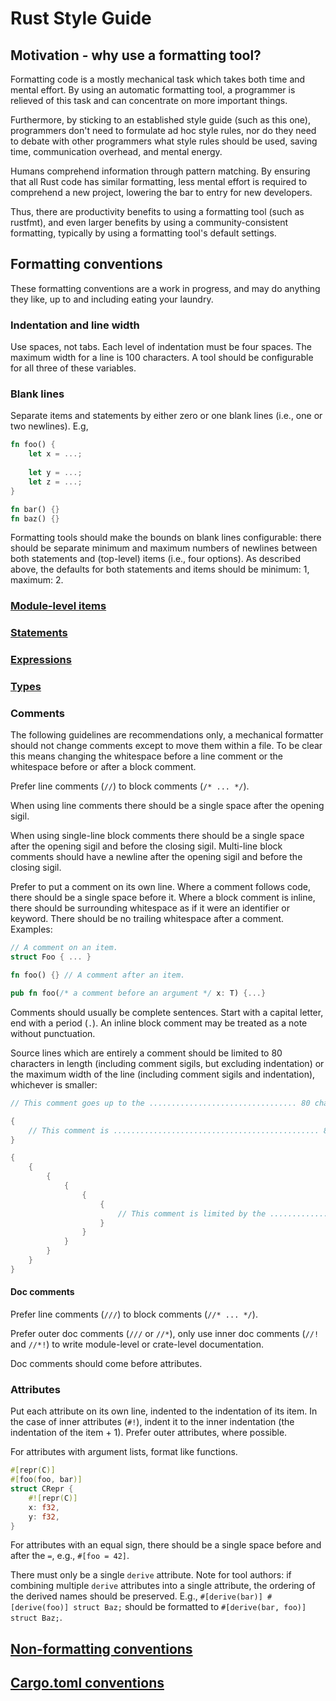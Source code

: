 # Rust Style Guide

## Motivation - why use a formatting tool?

Formatting code is a mostly mechanical task which takes both time and mental
effort. By using an automatic formatting tool, a programmer is relieved of
this task and can concentrate on more important things.

Furthermore, by sticking to an established style guide (such as this one),
programmers don't need to formulate ad hoc style rules, nor do they need to
debate with other programmers what style rules should be used, saving time,
communication overhead, and mental energy.

Humans comprehend information through pattern matching. By ensuring that all
Rust code has similar formatting, less mental effort is required to comprehend a
new project, lowering the bar to entry for new developers.

Thus, there are productivity benefits to using a formatting tool (such as
rustfmt), and even larger benefits by using a community-consistent formatting,
typically by using a formatting tool's default settings.


## Formatting conventions

These formatting conventions are a work in progress, and may do anything they
like, up to and including eating your laundry.


### Indentation and line width

Use spaces, not tabs. Each level of indentation must be four spaces. The maximum
width for a line is 100 characters. A tool should be configurable for all three
of these variables.


### Blank lines

Separate items and statements by either zero or one blank lines (i.e., one or
two newlines). E.g,

```rust
fn foo() {
    let x = ...;
    
    let y = ...;
    let z = ...;
}

fn bar() {}
fn baz() {}
```

Formatting tools should make the bounds on blank lines configurable: there
should be separate minimum and maximum numbers of newlines between both
statements and (top-level) items (i.e., four options). As described above, the
defaults for both statements and items should be minimum: 1, maximum: 2.


### [Module-level items](items.md)
### [Statements](statements.md)
### [Expressions](expressions.md)
### [Types](types.md)


### Comments

The following guidelines are recommendations only, a mechanical formatter should
not change comments except to move them within a file. To be clear this means
changing the whitespace before a line comment or the whitespace before or after
a block comment.

Prefer line comments (`//`) to block comments (`/* ... */`).

When using line comments there should be a single space after the opening sigil.

When using single-line block comments there should be a single space after the
opening sigil and before the closing sigil. Multi-line block comments should
have a newline after the opening sigil and before the closing sigil.

Prefer to put a comment on its own line. Where a comment follows code, there
should be a single space before it. Where a block comment is inline, there
should be surrounding whitespace as if it were an identifier or keyword. There
should be no trailing whitespace after a comment. Examples:

```rust
// A comment on an item.
struct Foo { ... }

fn foo() {} // A comment after an item.

pub fn foo(/* a comment before an argument */ x: T) {...}
```

Comments should usually be complete sentences. Start with a capital letter, end
with a period (`.`). An inline block comment may be treated as a note without
punctuation.

Source lines which are entirely a comment should be limited to 80 characters
in length (including comment sigils, but excluding indentation) or the maximum
width of the line (including comment sigils and indentation), whichever is
smaller:

```rust
// This comment goes up to the ................................. 80 char margin.

{
    // This comment is .............................................. 80 chars wide.
}

{
    {
        {
            {
                {
                    {
                        // This comment is limited by the ......................... 100 char margin.
                    }
                }
            }
        }
    }
}
```

#### Doc comments

Prefer line comments (`///`) to block comments (`//* ... */`).

Prefer outer doc comments (`///` or `//*`), only use inner doc comments (`//!`
and `//*!`) to write module-level or crate-level documentation.

Doc comments should come before attributes.

### Attributes

Put each attribute on its own line, indented to the indentation of its item.
In the case of inner attributes (`#!`), indent it to the inner indentation (the
indentation of the item + 1). Prefer outer attributes, where possible.

For attributes with argument lists, format like functions.

```rust
#[repr(C)]
#[foo(foo, bar)]
struct CRepr {
    #![repr(C)]
    x: f32,
    y: f32,
}
```

For attributes with an equal sign, there should be a single space before and
after the `=`, e.g., `#[foo = 42]`.

There must only be a single `derive` attribute. Note for tool authors: if
combining multiple `derive` attributes into a single attribute, the ordering of
the derived names should be preserved. E.g., `#[derive(bar)] #[derive(foo)]
struct Baz;` should be formatted to `#[derive(bar, foo)] struct Baz;`.

## [Non-formatting conventions](advice.md)

## [Cargo.toml conventions](cargo.md)
